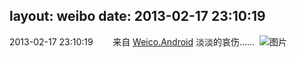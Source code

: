 layout: weibo
date: 2013-02-17 23:10:19
---
2013-02-17 23:10:19  &nbsp;&nbsp;&nbsp;&nbsp;&nbsp;&nbsp; 来自 <a href="http://app.weibo.com/t/feed/l4RWD" rel="nofollow">Weico.Android</a>
淡淡的哀伤…… ​​​
![图片](https://ww1.sinaimg.cn/large/6d2a6003jw1e1wt00r7tej.jpg)
